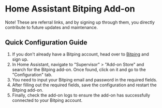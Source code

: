 # Home Assistant Bitping Add-on

Note! These are referral links, and by signing up through them,
you directly contribute to future updates and maintenance.

## Quick Configuration Guide

1. If you don't already have a Bitping account, head over to [Bitping](https://bitping.com/earn) and sign up.
2. In Home Assistant, navigate to "Supervisor" > "Add-on Store" and search for the Bitping add-on. Once found, click on it and go to the "Configuration" tab.
4. You need to input your Bitping email and password in the required fields.
5. After filling out the required fields, save the configuration and restart the Bitping add-on.
6. Finally, check the add-on logs to ensure the add-on has successfully connected to your Bitping account.
